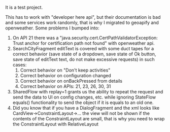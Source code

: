 It is a test project.

This has to work with "developer here api", but their documentation is bad and some services work randomly, that is why I migrated to geoapify and openweather.
Some problems I bumped into:
1) On API 21 there was a "java.security.cert.CertPathValidatorException: Trust anchor for certification path not found" with openweather api.
2) SearchCityFragment editText is covered with some duct tapes for a correct behavior (save state of a dropdown, save state of Ok button, save state of editText text, do not make excessive requests) in such cases:
   1) Correct behavior on "Don't keep activities"
   2) Correct behavior on configuration changed
   3) Correct behavior on onBackPressed from details
   4) Correct behavior on APIs: 21, 23, 26, 30, 31
3) SharedFlow with replay=1 grants us the ability to repeat the request and send the data to UI on config changes, etc. while ignoring StateFlow equals() functionality to send the object if it is equals to an old one.
4) Did you know that if you have a DialogFragment and the xml looks like CardView->ConstraintLayout->... the view will not be shown if the contents of the ConstraintLayout are small, that is why you need to wrap the ConstraintLayout with RelativeLayout